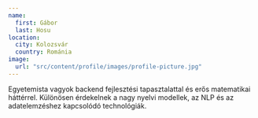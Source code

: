 ```yaml
---
name:
  first: Gábor
  last: Hosu
location:
  city: Kolozsvár
  country: Románia
image:
  url: "src/content/profile/images/profile-picture.jpg"
---
```


Egyetemista vagyok backend fejlesztési tapasztalattal és erős matematikai háttérrel. Különösen érdekelnek a nagy nyelvi modellek, az NLP és az adatelemzéshez kapcsolódó technológiák.
